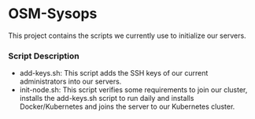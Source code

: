 # OSM-Sysops

This project contains the scripts we currently use to initialize our servers.

### Script Description

* add-keys.sh: This script adds the SSH keys of our current administrators into our servers.
* init-node.sh: This script verifies some requirements to join our cluster, installs the add-keys.sh script to run daily and installs Docker/Kubernetes and joins the server to our Kubernetes cluster.

